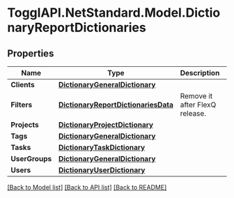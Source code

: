 # TogglAPI.NetStandard.Model.DictionaryReportDictionaries
## Properties

Name | Type | Description | Notes
------------ | ------------- | ------------- | -------------
**Clients** | [**DictionaryGeneralDictionary**](DictionaryGeneralDictionary.md) |  | [optional] 
**Filters** | [**DictionaryReportDictionariesData**](DictionaryReportDictionariesData.md) | Remove it after FlexQ release. | [optional] 
**Projects** | [**DictionaryProjectDictionary**](DictionaryProjectDictionary.md) |  | [optional] 
**Tags** | [**DictionaryGeneralDictionary**](DictionaryGeneralDictionary.md) |  | [optional] 
**Tasks** | [**DictionaryTaskDictionary**](DictionaryTaskDictionary.md) |  | [optional] 
**UserGroups** | [**DictionaryGeneralDictionary**](DictionaryGeneralDictionary.md) |  | [optional] 
**Users** | [**DictionaryUserDictionary**](DictionaryUserDictionary.md) |  | [optional] 

[[Back to Model list]](../README.md#documentation-for-models) [[Back to API list]](../README.md#documentation-for-api-endpoints) [[Back to README]](../README.md)

